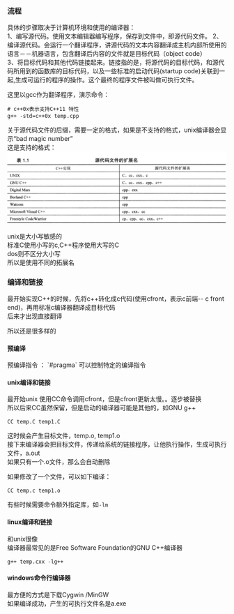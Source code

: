 ### 流程

具体的步骤取决于计算机环境和使用的编译器：  
1、编写源代码。使用文本编辑器编写程序，保存到文件中，即源代码文件。 2、编译源代码。会运行一个翻译程序，讲源代码的文本内容翻译成主机内部所使用的语言－－机器语言，包含翻译后内容的文件就是目标代码（object code）  
3、将目标代码和其他代码链接起来。链接指的是，将源代码的目标代码，和源代码所用到的函数库的目标代码，以及一些标准的启动代码(startup code)关联到一起,生成可运行的程序的操作。这个最终的程序文件被叫做可执行文件。

这里以gcc作为翻译程序，演示命令：

```text
# c++0x表示支持C++11 特性
g++ -std=c++0x temp.cpp
```

关于源代码文件的后缀，需要一定的格式，如果是不支持的格式，unix编译器会显示“bad magic number”  
这是支持的格式：![格式](./format.png)

unix是大小写敏感的  
标准C使用小写的c,C++程序使用大写的C  
dos则不区分大小写  
所以是使用不同的拓展名

### 编译和链接

最开始实现C++的时候，先将c++转化成c代码(使用cfront，表示c前端-- c front end)，再用标准c编译器翻译成目标代码  
后来才出现直接翻译

所以还是很多样的

#### 预编译

预编译指令 ： \`\#pragma\` 可以控制特定的编译指令 

#### unix编译和链接

最开始unix 使用CC命令调用cfront，但是cfront更新太慢。。逐步被替换  
所以后来CC虽然保留，但是启动的编译器可能是其他的，如GNU g++

```text
CC temp.C temp1.C
```

这时候会产生目标文件，temp.o, temp1.o  
接下来编译器会把目标文件，传递给系统的链接程序，让他执行操作，生成可执行文件，a.out  
如果只有一个.o文件，那么会自动删除

如果修改了一个文件，可以如下编译：

```text
CC temp.c temp1.o
```

有些时候需要命令额外指定库，如`-lm`

#### linux编译和链接

和unix很像  
编译器最常见的是Free Software Foundation的GNU C++编译器

```text
g++ temp.cxx -lg++
```

#### windows命令行编译器

最方便的方式是下载Cygwin /MinGW  
如果编译成功，产生的可执行文件名是a.exe
